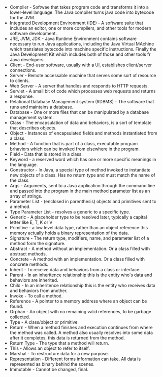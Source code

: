  - Compiler - Softwae that takes program code and transforms it into a lower-level language. The Java compiler turns java code into bytecode for the JVM.
 - Integrated Development Environment (IDE) - A software suite that includes an editor, one or more compilers, and other tools for modern software development.
 - JRE, JVM, JDK - Java Runtime Environment contains software necessary to run Java applications, including the Java Virtual MAchine which translates bytecode into machine specific instructions. Finally the Java Development Kit which includes both of those and other tools fr Java developers.
 - Client - End-user software, usually with a UI, establishes client/server connections.
 - Server - Remote accessable machine that serves some sort of resource to clients.
 - Web Server - A server that handles and responds to HTTP requests.
 - Servlet - A small bit of code which processes web requests and returns a response.
 - Relational Database Management system (RDBMS) - The software that runs and maintains a database.
 - Database - One or more files that can be manipulated by a database management system.
 - Class - The encapsulation of data and behaviors, is a sort of template that describes objects.
 - Object - Instances of encapsulated fields and methods instantiated from a class.
 - Method - A function that is part of a class, executable program brhaviors which can be invoked from elsewhere in the program.
 - Field - Data that is stored in a class.
 - Keyword - a reserved word which has one or more specific meanings in the language.
 - Constructor - In Java, a special type of method invoked to instantiate new objects of a class. Has no return type and must match the name of the class.
 - Args - Arguments, sent to a Java application through the command line and passed into the program in the main method parameter list as an array of strings.
 - Parameter List - (enclosed in parenthesis) objects and primitives sent to a method.
 - Type Parameter List - <enclosaed in angle brackets> resolves a generic to a specific type.
 - Generic - A placeholder type to be resolved later, typically a capital letter like E, T, K or V
 - Primitive - a low level data type, rather than an object reference this memory actually holds a binary representation of the data.
 - Signature - The return type, modifiers, name, and parameter list of a method form the signature.
 - Abstract - A method without an implementation. Or a class filled with abstract methods.
 - Concrete - A method with an implementation. Or a class filled with concrete methods.
 - Inherit - To receive data and behaviors from a class or interface.
 - Parent - In an inheritence relationship this is the entity who's data and behaviors are inherited.
 - Child - In an inheritence relationship this is the entity who receives data and behaviors from another.
 - Invoke - To call a method.
 - Reference - A pointer to a memory address where an object can be found.
 - Orphan - An object with no remaining valid references, to be garbage collected.
 - Type - A class/object or primitive
 - Return - When a method finishes and execution continues from where the method was called. A method also usually resolves into some data after it completes, this data is returned from the method.
 - Return Type - The type that a method will return.
 - This - Allows an object to refer to itself.
 - Marshal - To restructure data for a new purpose.
 - Representation - Different forms information can take. All data is represented as binary behind the scenes. 
 - Immutable - Cannot be changed, final.
